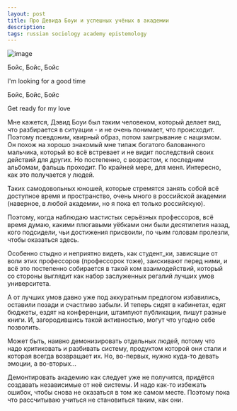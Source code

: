 ```yaml
---
layout: post
title: Про Девида Боуи и успешных учёных в академии
description: 
tags: russian sociology academy epistemology
---
```



![image](https://github.com/sansmerde/sansmerde.github.io/assets/156181842/e43a7ebd-7fd2-4de1-b275-2425350032f6)

Бойс, Бойс, Бойс

I'm looking for a good time

Бойс, Бойс, Бойс

Get ready for my love


Мне кажется, Дэвид Боуи был таким человеком, который делает вид, что разбирается в ситуации - и не очень понимает, что происходит. Поэтому псевдоним, квирный образ, потом заигрывание с нацизмом. Он похож на хорошо знакомый мне типаж богатого балованного мальчика, который во всё встревает и не видит последствий своих действий для других. Но постепенно, с возрастом, к последним альбомам, фальшь проходит. По крайней мере, для меня. Интересно, как это получается у людей.

Таких самодовольных юношей, которые стремятся занять собой всё доступное время и пространство, очень много в российской академии (наверное, в любой академии, но я пока ел только российскую). 

Поэтому, когда наблюдаю мастистых серьёзных профессоров, всё время думаю, какими плюгавыми уёбками они были десятилетия назад, кого подсидели, чьи достижения присвоили, по чьим головам пролезли, чтобы оказаться здесь.

Особенно стыдно и неприятно видеть, как студент_ки, зависящие от воли этих профессоров (профессорок тоже), заискивают перед ними, и всё это постепенно собирается в такой ком взаимодействий, который со стороны выглядит как набор заслуженных регалий лучших умов университета.

А от лучших умов давно уже под аккуратным предлогом избавились, оставили позади и счастливо забыли. И теперь сидят в кабинетах, едят бюджеты, ездят на конференции, штампуют публикации, пишут разные книги. И, загородившись такой активностью, могут что угодно себе позволить.

Может быть, наивно демонизировать отдельных людей, потому что надо критиковать и разбивать систему, продуктом которой они стали и которая всегда возвращает их. Но, во-первых, нужно куда-то девать эмоции, а во-вторых...

Демонтировать академию как следует уже не получится, придётся создавать независимые от неё системы. И надо как-то избежать ошибок, чтобы снова не оказаться в том же самом месте. Поэтому пока что рассчитываю учиться не становиться таким, как они.


